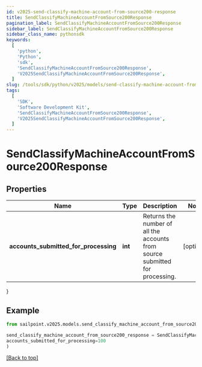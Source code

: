```yaml
---
id: v2025-send-classify-machine-account-from-source200-response
title: SendClassifyMachineAccountFromSource200Response
pagination_label: SendClassifyMachineAccountFromSource200Response
sidebar_label: SendClassifyMachineAccountFromSource200Response
sidebar_class_name: pythonsdk
keywords:
  [
    'python',
    'Python',
    'sdk',
    'SendClassifyMachineAccountFromSource200Response',
    'V2025SendClassifyMachineAccountFromSource200Response',
  ]
slug: /tools/sdk/python/v2025/models/send-classify-machine-account-from-source200-response
tags:
  [
    'SDK',
    'Software Development Kit',
    'SendClassifyMachineAccountFromSource200Response',
    'V2025SendClassifyMachineAccountFromSource200Response',
  ]
---
```


# SendClassifyMachineAccountFromSource200Response

## Properties

| Name | Type | Description | Notes |
| --- | --- | --- | --- |
| **accounts_submitted_for_processing** | **int** | Returns the number of all the accounts from source submitted for processing. | [optional] |

}

## Example

```python
from sailpoint.v2025.models.send_classify_machine_account_from_source200_response import SendClassifyMachineAccountFromSource200Response

send_classify_machine_account_from_source200_response = SendClassifyMachineAccountFromSource200Response(
accounts_submitted_for_processing=100
)

```

[[Back to top]](#)

